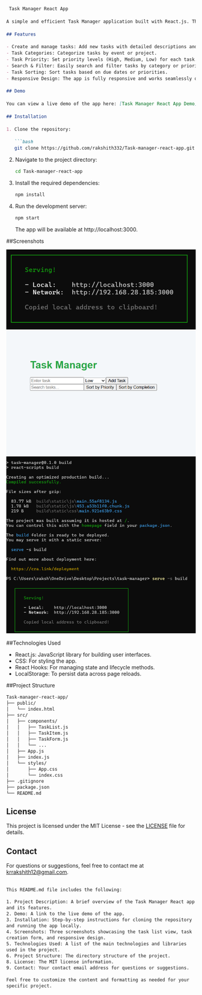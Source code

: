 

```markdown
 Task Manager React App

A simple and efficient Task Manager application built with React.js. This app allows users to create, manage, and track tasks for different events or projects. The app includes features such as task categorization, task priority settings, sorting, and more.

## Features

- Create and manage tasks: Add new tasks with detailed descriptions and due dates.
- Task Categories: Categorize tasks by event or project.
- Task Priority: Set priority levels (High, Medium, Low) for each task.
- Search & Filter: Easily search and filter tasks by category or priority.
- Task Sorting: Sort tasks based on due dates or priorities.
- Responsive Design: The app is fully responsive and works seamlessly on desktop and mobile devices.

## Demo

You can view a live demo of the app here: [Task Manager React App Demo](https://task-manager-react-app.vercel.app/)

## Installation

1. Clone the repository:

   ```bash
   git clone https://github.com/rakshith332/Task-manager-react-app.git
   ```

2. Navigate to the project directory:

   ```bash
   cd Task-manager-react-app
   ```

3. Install the required dependencies:

   ```bash
   npm install
   ```

4. Run the development server:

   ```bash
   npm start
   ```

   The app will be available at http://localhost:3000.

 ##Screenshots

![Task List View](Taskmanager1.png)
![Task Creation Form](Taskmanager2.png)
![Responsive Design](Taskmanager3.png)

 ##Technologies Used

- React.js: JavaScript library for building user interfaces.
- CSS: For styling the app.
- React Hooks: For managing state and lifecycle methods.
- LocalStorage: To persist data across page reloads.

 ##Project Structure

```
Task-manager-react-app/
├── public/
│   └── index.html
├── src/
│   ├── components/
│   │   ├── TaskList.js
│   │   ├── TaskItem.js
│   │   ├── TaskForm.js
│   │   └── ...
│   ├── App.js
│   ├── index.js
│   └── styles/
│       ├── App.css
│       └── index.css
├── .gitignore
├── package.json
└── README.md
```



## License

This project is licensed under the MIT License - see the [LICENSE](LICENSE) file for details.

## Contact

For questions or suggestions, feel free to contact me at [krrakshith12@gmail.com](mailto:krrakshith12@gmail.com).
```

This README.md file includes the following:

1. Project Description: A brief overview of the Task Manager React app and its features.
2. Demo: A link to the live demo of the app.
3. Installation: Step-by-step instructions for cloning the repository and running the app locally.
4. Screenshots: Three screenshots showcasing the task list view, task creation form, and responsive design.
5. Technologies Used: A list of the main technologies and libraries used in the project.
6. Project Structure: The directory structure of the project.
8. License: The MIT license information.
9. Contact: Your contact email address for questions or suggestions.

Feel free to customize the content and formatting as needed for your specific project.
